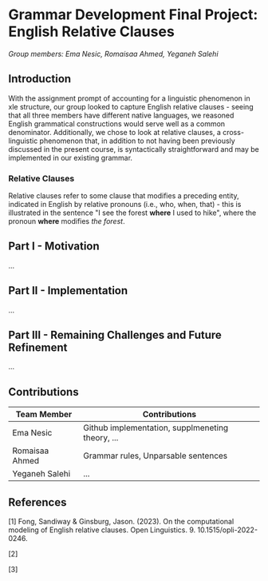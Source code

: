 # Grammar Development Final Project: English Relative Clauses

_Group members: Ema Nesic, Romaisaa Ahmed, Yeganeh Salehi_

## Introduction

With the assignment prompt of accounting for a linguistic phenomenon in xle structure, our group looked to capture English relative clauses - seeing that all three members have different native languages, we reasoned English grammatical constructions would serve well as a common denominator. Additionally, we chose to look at relative clauses, a cross-linguistic phenomenon that, in addition to not having been previously discussed in the present course, is syntactically straightforward and may be implemented in our existing grammar.


### Relative Clauses
Relative clauses refer to some clause that modifies a preceding entity, indicated in English by relative pronouns (i.e., who, when, that) - this is illustrated in the sentence "I see the forest **where**
I used to hike", where the pronoun **where** modifies _the forest_.


## Part I - Motivation

...

## Part II - Implementation

...

## Part III - Remaining Challenges and Future Refinement

...


## Contributions

| Team Member  | Contributions                                             |
|--------------|-----------------------------------------------------------|
| Ema Nesic  | Github implementation, supplmeneting theory, ... |
| Romaisaa Ahmed | Grammar rules, Unparsable sentences |
| Yeganeh Salehi | ... |

## References

[1] Fong, Sandiway & Ginsburg, Jason. (2023). On the computational modeling of English relative clauses. Open Linguistics. 9. 10.1515/opli-2022-0246. 

[2]

[3]


